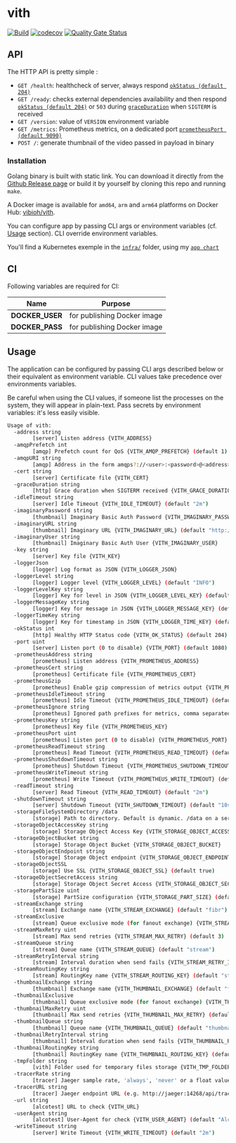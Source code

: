 # vith

[![Build](https://github.com/ViBiOh/vith/workflows/Build/badge.svg)](https://github.com/ViBiOh/vith/actions)
[![codecov](https://codecov.io/gh/ViBiOh/vith/branch/main/graph/badge.svg)](https://codecov.io/gh/ViBiOh/vith)
[![Quality Gate Status](https://sonarcloud.io/api/project_badges/measure?project=ViBiOh_vith&metric=alert_status)](https://sonarcloud.io/dashboard?id=ViBiOh_vith)

## API

The HTTP API is pretty simple :

- `GET /health`: healthcheck of server, always respond [`okStatus (default 204)`](#usage)
- `GET /ready`: checks external dependencies availability and then respond [`okStatus (default 204)`](#usage) or `503` during [`graceDuration`](#usage) when `SIGTERM` is received
- `GET /version`: value of `VERSION` environment variable
- `GET /metrics`: Prometheus metrics, on a dedicated port [`prometheusPort (default 9090)`](#usage)
- `POST /`: generate thumbnail of the video passed in payload in binary

### Installation

Golang binary is built with static link. You can download it directly from the [Github Release page](https://github.com/ViBiOh/vith/releases) or build it by yourself by cloning this repo and running `make`.

A Docker image is available for `amd64`, `arm` and `arm64` platforms on Docker Hub: [vibioh/vith](https://hub.docker.com/r/vibioh/vith/tags).

You can configure app by passing CLI args or environment variables (cf. [Usage](#usage) section). CLI override environment variables.

You'll find a Kubernetes exemple in the [`infra/`](infra/) folder, using my [`app chart`](https://github.com/ViBiOh/charts/tree/main/app)

## CI

Following variables are required for CI:

|      Name       |           Purpose           |
| :-------------: | :-------------------------: |
| **DOCKER_USER** | for publishing Docker image |
| **DOCKER_PASS** | for publishing Docker image |

## Usage

The application can be configured by passing CLI args described below or their equivalent as environment variable. CLI values take precedence over environments variables.

Be careful when using the CLI values, if someone list the processes on the system, they will appear in plain-text. Pass secrets by environment variables: it's less easily visible.

```bash
Usage of vith:
  -address string
        [server] Listen address {VITH_ADDRESS}
  -amqpPrefetch int
        [amqp] Prefetch count for QoS {VITH_AMQP_PREFETCH} (default 1)
  -amqpURI string
        [amqp] Address in the form amqps?://<user>:<password>@<address>:<port>/<vhost> {VITH_AMQP_URI}
  -cert string
        [server] Certificate file {VITH_CERT}
  -graceDuration string
        [http] Grace duration when SIGTERM received {VITH_GRACE_DURATION} (default "30s")
  -idleTimeout string
        [server] Idle Timeout {VITH_IDLE_TIMEOUT} (default "2m")
  -imaginaryPassword string
        [thumbnail] Imaginary Basic Auth Password {VITH_IMAGINARY_PASSWORD}
  -imaginaryURL string
        [thumbnail] Imaginary URL {VITH_IMAGINARY_URL} (default "http://image:9000")
  -imaginaryUser string
        [thumbnail] Imaginary Basic Auth User {VITH_IMAGINARY_USER}
  -key string
        [server] Key file {VITH_KEY}
  -loggerJson
        [logger] Log format as JSON {VITH_LOGGER_JSON}
  -loggerLevel string
        [logger] Logger level {VITH_LOGGER_LEVEL} (default "INFO")
  -loggerLevelKey string
        [logger] Key for level in JSON {VITH_LOGGER_LEVEL_KEY} (default "level")
  -loggerMessageKey string
        [logger] Key for message in JSON {VITH_LOGGER_MESSAGE_KEY} (default "message")
  -loggerTimeKey string
        [logger] Key for timestamp in JSON {VITH_LOGGER_TIME_KEY} (default "time")
  -okStatus int
        [http] Healthy HTTP Status code {VITH_OK_STATUS} (default 204)
  -port uint
        [server] Listen port (0 to disable) {VITH_PORT} (default 1080)
  -prometheusAddress string
        [prometheus] Listen address {VITH_PROMETHEUS_ADDRESS}
  -prometheusCert string
        [prometheus] Certificate file {VITH_PROMETHEUS_CERT}
  -prometheusGzip
        [prometheus] Enable gzip compression of metrics output {VITH_PROMETHEUS_GZIP}
  -prometheusIdleTimeout string
        [prometheus] Idle Timeout {VITH_PROMETHEUS_IDLE_TIMEOUT} (default "10s")
  -prometheusIgnore string
        [prometheus] Ignored path prefixes for metrics, comma separated {VITH_PROMETHEUS_IGNORE}
  -prometheusKey string
        [prometheus] Key file {VITH_PROMETHEUS_KEY}
  -prometheusPort uint
        [prometheus] Listen port (0 to disable) {VITH_PROMETHEUS_PORT} (default 9090)
  -prometheusReadTimeout string
        [prometheus] Read Timeout {VITH_PROMETHEUS_READ_TIMEOUT} (default "5s")
  -prometheusShutdownTimeout string
        [prometheus] Shutdown Timeout {VITH_PROMETHEUS_SHUTDOWN_TIMEOUT} (default "5s")
  -prometheusWriteTimeout string
        [prometheus] Write Timeout {VITH_PROMETHEUS_WRITE_TIMEOUT} (default "10s")
  -readTimeout string
        [server] Read Timeout {VITH_READ_TIMEOUT} (default "2m")
  -shutdownTimeout string
        [server] Shutdown Timeout {VITH_SHUTDOWN_TIMEOUT} (default "10s")
  -storageFileSystemDirectory /data
        [storage] Path to directory. Default is dynamic. /data on a server and Current Working Directory in a terminal. {VITH_STORAGE_FILE_SYSTEM_DIRECTORY}
  -storageObjectAccessKey string
        [storage] Storage Object Access Key {VITH_STORAGE_OBJECT_ACCESS_KEY}
  -storageObjectBucket string
        [storage] Storage Object Bucket {VITH_STORAGE_OBJECT_BUCKET}
  -storageObjectEndpoint string
        [storage] Storage Object endpoint {VITH_STORAGE_OBJECT_ENDPOINT}
  -storageObjectSSL
        [storage] Use SSL {VITH_STORAGE_OBJECT_SSL} (default true)
  -storageObjectSecretAccess string
        [storage] Storage Object Secret Access {VITH_STORAGE_OBJECT_SECRET_ACCESS}
  -storagePartSize uint
        [storage] PartSize configuration {VITH_STORAGE_PART_SIZE} (default 5242880)
  -streamExchange string
        [stream] Exchange name {VITH_STREAM_EXCHANGE} (default "fibr")
  -streamExclusive
        [stream] Queue exclusive mode (for fanout exchange) {VITH_STREAM_EXCLUSIVE}
  -streamMaxRetry uint
        [stream] Max send retries {VITH_STREAM_MAX_RETRY} (default 3)
  -streamQueue string
        [stream] Queue name {VITH_STREAM_QUEUE} (default "stream")
  -streamRetryInterval string
        [stream] Interval duration when send fails {VITH_STREAM_RETRY_INTERVAL} (default "1h")
  -streamRoutingKey string
        [stream] RoutingKey name {VITH_STREAM_ROUTING_KEY} (default "stream")
  -thumbnailExchange string
        [thumbnail] Exchange name {VITH_THUMBNAIL_EXCHANGE} (default "fibr")
  -thumbnailExclusive
        [thumbnail] Queue exclusive mode (for fanout exchange) {VITH_THUMBNAIL_EXCLUSIVE}
  -thumbnailMaxRetry uint
        [thumbnail] Max send retries {VITH_THUMBNAIL_MAX_RETRY} (default 3)
  -thumbnailQueue string
        [thumbnail] Queue name {VITH_THUMBNAIL_QUEUE} (default "thumbnail")
  -thumbnailRetryInterval string
        [thumbnail] Interval duration when send fails {VITH_THUMBNAIL_RETRY_INTERVAL} (default "1h")
  -thumbnailRoutingKey string
        [thumbnail] RoutingKey name {VITH_THUMBNAIL_ROUTING_KEY} (default "thumbnail")
  -tmpFolder string
        [vith] Folder used for temporary files storage {VITH_TMP_FOLDER} (default "/tmp")
  -tracerRate string
        [tracer] Jaeger sample rate, 'always', 'never' or a float value {VITH_TRACER_RATE} (default "always")
  -tracerURL string
        [tracer] Jaeger endpoint URL (e.g. http://jaeger:14268/api/traces) {VITH_TRACER_URL}
  -url string
        [alcotest] URL to check {VITH_URL}
  -userAgent string
        [alcotest] User-Agent for check {VITH_USER_AGENT} (default "Alcotest")
  -writeTimeout string
        [server] Write Timeout {VITH_WRITE_TIMEOUT} (default "2m")
```
